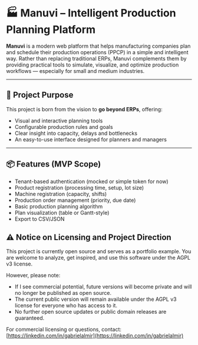 # 🏭 Manuvi – Intelligent Production Planning Platform

**Manuvi** is a modern web platform that helps manufacturing companies plan and schedule their production operations (PPCP) in a simple and intelligent way.
Rather than replacing traditional ERPs, Manuvi complements them by providing practical tools to simulate, visualize, and optimize production workflows — especially for small and medium industries.

---

## 🚀 Project Purpose

This project is born from the vision to **go beyond ERPs**, offering:
- Visual and interactive planning tools
- Configurable production rules and goals
- Clear insight into capacity, delays and bottlenecks
- An easy-to-use interface designed for planners and managers

---

## 📦 Features (MVP Scope)

- Tenant-based authentication (mocked or simple token for now)
- Product registration (processing time, setup, lot size)
- Machine registration (capacity, shifts)
- Production order management (priority, due date)
- Basic production planning algorithm
- Plan visualization (table or Gantt-style)
- Export to CSV/JSON


## ⚠️ Notice on Licensing and Project Direction

This project is currently open source and serves as a portfolio example.
You are welcome to analyze, get inspired, and use this software under the AGPL v3 license.

However, please note:
- If I see commercial potential, future versions will become private and will no longer be published as open source.
- The current public version will remain available under the AGPL v3 license for everyone who has access to it.
- No further open source updates or public domain releases are guaranteed.

For commercial licensing or questions, contact: [https://linkedin.com/in/gabrielalmir](https://linkedin.com/in/gabrielalmir)

